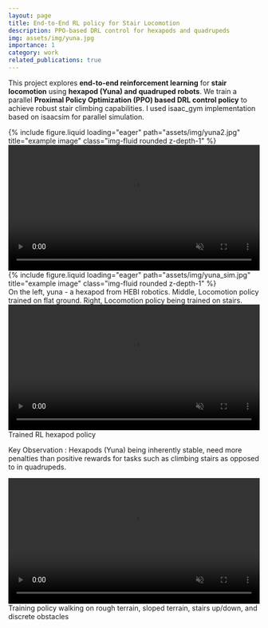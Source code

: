 ```yaml
---
layout: page
title: End-to-End RL policy for Stair Locomotion
description: PPO-based DRL control for hexapods and quadrupeds
img: assets/img/yuna.jpg
importance: 1
category: work
related_publications: true
---
```


This project explores **end-to-end reinforcement learning** for **stair locomotion** using **hexapod (Yuna) and quadruped robots**. We train a parallel **Proximal Policy Optimization (PPO) based DRL control policy** to achieve robust stair climbing capabilities.
I used isaac_gym implementation based on isaacsim for parallel simulation. 


<!-- To give your project a background in the portfolio page, just add the img tag to the front matter like so:

    ---
    layout: page
    title: project
    description: a project with a background image
    img: /assets/img/12.jpg
    --- -->

<div class="row">
    <!-- Left Image -->
    <div class="col-sm mt-3 mt-md-0">
        {% include figure.liquid loading="eager" path="assets/img/yuna2.jpg" title="example image" class="img-fluid rounded z-depth-1" %}
    </div>

<!-- Middle Video -->
<div class="col-sm mt-3 mt-md-0">
    <video autoplay loop muted playsinline class="img-fluid rounded z-depth-1" style="width: 100%; max-height: 100%;">
        <source src="{{ 'assets/video/yuna_flat.mp4' | relative_url }}" type="video/mp4">
        Your browser does not support the video tag.
    </video>
</div>


<!-- Right Image -->
<div class="col-sm mt-3 mt-md-0">
        {% include figure.liquid loading="eager" path="assets/img/yuna_sim.jpg" title="example image" class="img-fluid rounded z-depth-1" %}
    </div>
</div>

<div class="caption">
    On the left, yuna - a hexapod from HEBI robotics. Middle, Locomotion policy trained on flat ground. Right, Locomotion policy being trained on stairs.
</div>

<div class="row">
    <div class="col-sm mt-3 mt-md-0">
        <video autoplay loop muted playsinline class="img-fluid rounded z-depth-1" style="width: 100%;">
            <source src="{{ 'assets/video/yuna_stairs2.mp4' | relative_url }}" type="video/mp4">
            Your browser does not support the video tag.
        </video>
    </div>
</div>
<div class="caption">
    Trained RL hexapod policy
</div>

Key Observation : Hexapods (Yuna) being inherently stable, need more penalties than positive rewards for tasks such as climbing stairs as opposed to in quadrupeds.

<div class="row">
    <div class="col-sm mt-3 mt-md-0">
        <video autoplay loop muted playsinline class="img-fluid rounded z-depth-1" style="width: 100%;">
            <source src="{{ 'assets/video/yuna_stairs2.mp4' | relative_url }}" type="video/mp4">
            Your browser does not support the video tag.
        </video>
    </div>
</div>
<div class="caption">
    Training policy walking on rough terrain, sloped terrain, stairs up/down, and discrete obstacles
</div>

<!-- </div>
<!-- <div class="caption">
    You can also have artistically styled 2/3 + 1/3 images, like these.
</div>

The code is simple.
Just wrap your images with `<div class="col-sm">` and place them inside `<div class="row">` (read more about the <a href="https://getbootstrap.com/docs/4.4/layout/grid/">Bootstrap Grid</a> system).
To make images responsive, add `img-fluid` class to each; for rounded corners and shadows use `rounded` and `z-depth-1` classes.
Here's the code for the last row of images above:

{% raw %}

```html
<div class="row justify-content-sm-center">
  <div class="col-sm-8 mt-3 mt-md-0">
    {% include figure.liquid path="assets/img/6.jpg" title="example image" class="img-fluid rounded z-depth-1" %}
  </div>
  <div class="col-sm-4 mt-3 mt-md-0">
    {% include figure.liquid path="assets/img/11.jpg" title="example image" class="img-fluid rounded z-depth-1" %}
  </div>
</div>
<!-- ``` --> 

<!-- {% endraw %} -->
